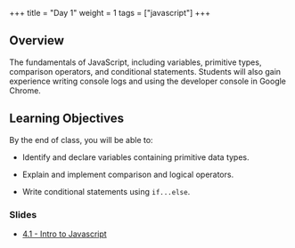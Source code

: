 +++
title = "Day 1"
weight = 1
tags = ["javascript"] 
+++

## Overview

The fundamentals of JavaScript, including variables, primitive types, comparison operators, and conditional statements. Students will also gain experience writing console logs and using the developer console in Google Chrome.


## Learning Objectives

By the end of class, you will be able to:

* Identify and declare variables containing primitive data types.

* Explain and implement comparison and logical operators.

* Write conditional statements using `if...else`.

### Slides

* [4.1 - Intro to Javascript](https://docs.google.com/presentation/d/1wBCGkC6DOS8evM0fmn1zgnpmeZblNoLzP-C4JXO3gN0/edit?usp=sharing)

